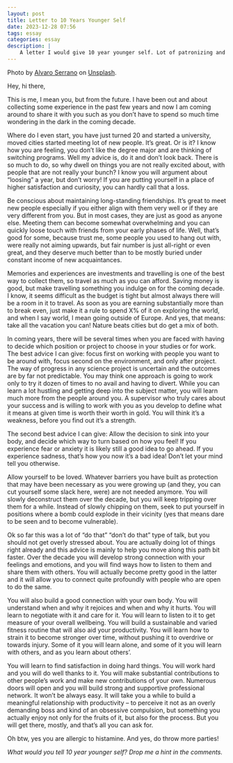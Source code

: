 ```yaml
---
layout: post
title: Letter to 10 Years Younger Self
date: 2023-12-28 07:56
tags: essay 
categories: essay
description: |
    A letter I would give 10 year younger self. Lot of patronizing and some love - totally useful …
---
```


<div class="img_row"> <img class="col three" src="{{ site.baseurl }}/img/letter10years.jpg" alt="" title="letetr"/> </div>
<div class="col three caption">
Photo by <a href="https://unsplash.com/@alvaroserrano">Alvaro Serrano</a> on <a href="https://unsplash.com">Unsplash</a>.
</div>

Hey, hi there,

This is me, I mean you, but from the future. I have been out and about collecting some experience in the past few years and now I am coming around to share it with you such as you don’t have to spend so much time wondering in the dark in the coming decade.

Where do I even start, you have just turned 20 and started a university, moved cities started meeting lot of new people. It’s great. Or is it? I know how you are feeling, you don’t like the degree major and are thinking of switching programs. Well my advice is, do it and don’t look back. There is so much to do, so why dwell on things you are not really excited about, with people that are not really your bunch? I know you will argument about “loosing” a year, but don’t worry! If you are putting yourself in a place of higher satisfaction and curiosity, you can hardly call that a loss.

<!-- This will be a common pattern: If you sense something is not quite right, if your body does not align with what your mind wants it to do, don’t downplay the corporal feeling. It is at least as important of a voice as that of your mind! -->

Be conscious about maintaining long-standing friendships. It’s great to meet new people especially if you either align with them very well or if they are very different from you. But in most cases, they are just as good as anyone else. Meeting them can become somewhat overwhelming and you can quickly loose touch with friends from your early phases of life. Well, that’s good for some, because trust me, some people you used to hang out with, were really not aiming upwards, but fair number is just all-right or even great, and they deserve much better than to be mostly buried under constant income of new acquaintances. 

Memories and experiences are investments and travelling is one of the best way to collect them, so travel as much as you can afford. Saving money is good, but make travelling something you indulge on for the coming decade. I know, it seems difficult as the budget is tight but almost always there will be a room in it to travel. As soon as you are earning substantially more than to break even, just make it a rule to spend X% of it on exploring the world, and when I say world, I mean going outside of Europe. And yes, that means: take all the vacation you can! Nature beats cities but do get a mix of both.

In coming years, there will be several times when you are faced with having to decide which position or project to choose in your studies or for work. The best advice I can give: focus first on working with people you want to be around with, focus second on the environment, and only after project. The way of progress in any science project is uncertain and the outcomes are by far not predictable. You may think one approach is going to work only to try it dozen of times to no avail and having to divert. While you can learn a lot hustling and getting deep into the subject matter, you will learn much more from the people around you. A supervisor who truly cares about your success and is willing to work with you as you develop to define what it means at given time is worth their worth in gold. You will think it’s a weakness, before you find out it’s a strength.

The second best advice I can give: Allow the decision to sink into your body, and decide which way to turn based on how you feel! If you experience fear or anxiety it is likely still a good idea to go ahead. If you experience sadness, that’s how you now it’s a bad idea! Don’t let your mind tell you otherwise.

Allow yourself to be loved. Whatever barriers you have built as protection that may have been necessary as you were growing up (and they, you can cut yourself some slack here, were) are not needed anymore. You will slowly deconstruct them over the decade, but you will keep tripping over them for a while. Instead of slowly chipping on them, seek to put yourself in positions where a bomb could explode in their vicinity (yes that means dare to be seen and to become vulnerable). 

Ok so far this was a lot of “do that” “don’t do that” type of talk, but you should not get overly stressed about. You are actually doing lot of things right already and this advice is mainly to help you move along this path bit faster. Over the decade you will develop strong connection with your feelings and emotions, and you will find ways how to listen to them and share them with others. You will actually become pretty good in the latter and it will allow you to connect quite profoundly with people who are open to do the same. 

You will also build a good connection with your own body. You will understand when and why it rejoices and when and why it hurts. You will learn to negotiate with it and care for it. You will learn to listen to it to get measure of your overall wellbeing. You will build a sustainable and varied fitness routine that will also aid your productivity. You will learn how to strain it to become stronger over time, without pushing it to overdrive or towards injury. Some of it you will learn alone, and some of it you will learn with others, and as you learn about others’. 

You will learn to find satisfaction in doing hard things. You will work hard and you will do well thanks to it. You will make substantial contributions to other people’s work and make new contributions of your own. Numerous doors will open and you will build strong and supportive professional network. It won’t be always easy. It will take you a while to build a meaningful relationship with productivity – to perceive it not as an overly demanding boss and kind of an obsessive compulsion, but something you actually enjoy not only for the fruits of it, but also for the process. But you will get there, mostly, and that’s all you can ask for.

Oh btw, yes you are allergic to histamine. And yes, do throw more parties!

*What would you tell 10 year younger self? Drop me a hint in the comments.* 
